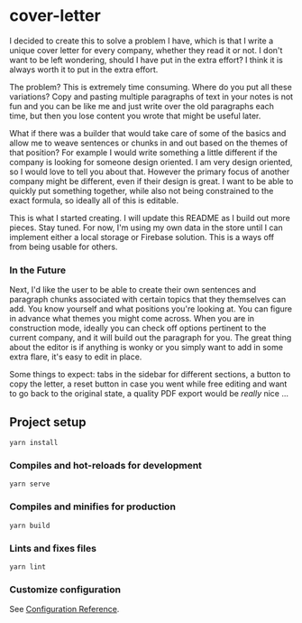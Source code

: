 # cover-letter

I decided to create this to solve a problem I have, which is that I write a unique cover letter for every company, whether they read it or not. I don't want to be left wondering, should I have put in the extra effort? I think it is always worth it to put in the extra effort.

The problem? This is extremely time consuming. Where do you put all these variations? Copy and pasting multiple paragraphs of text in your notes is not fun and you can be like me and just write over the old paragraphs each time, but then you lose content you wrote that might be useful later.

What if there was a builder that would take care of some of the basics and allow me to weave sentences or chunks in and out based on the themes of that position? For example I would write something a little different if the company is looking for someone design oriented. I am very design oriented, so I would love to tell you about that. However the primary focus of another company might be different, even if their design is great. I want to be able to quickly put something together, while also not being constrained to the exact formula, so ideally all of this is editable.

This is what I started creating. I will update this README as I build out more pieces. Stay tuned. For now, I'm using my own data in the store until I can implement either a local storage or Firebase solution. This is a ways off from being usable for others.

### In the Future

Next, I'd like the user to be able to create their own sentences and paragraph chunks associated with certain topics that they themselves can add. You know yourself and what positions you're looking at. You can figure in advance what themes you might come across. When you are in construction mode, ideally you can check off options pertinent to the current company, and it will build out the paragraph for you. The great thing about the editor is if anything is wonky or you simply want to add in some extra flare, it's easy to edit in place.

Some things to expect: tabs in the sidebar for different sections, a button to copy the letter, a reset button in case you went while free editing and want to go back to the original state, a quality PDF export would be _really_ nice ...

## Project setup

```
yarn install
```

### Compiles and hot-reloads for development

```
yarn serve
```

### Compiles and minifies for production

```
yarn build
```

### Lints and fixes files

```
yarn lint
```

### Customize configuration

See [Configuration Reference](https://cli.vuejs.org/config/).
